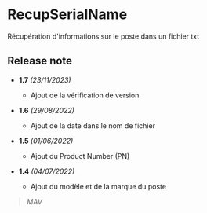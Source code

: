 # RecupSerialName
Récupération d'informations sur le poste dans un fichier txt
## Release note
* **1.7** *(23/11/2023)*
    * Ajout de la vérification de version

* **1.6** *(29/08/2022)*
    * Ajout de la date dans le nom de fichier

* **1.5** *(01/06/2022)*
    * Ajout du Product Number (PN)

* **1.4** *(04/07/2022)*
    * Ajout du modèle et de la marque du poste

>*MAV*
